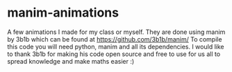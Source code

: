 # manim-animations
A few animations I made for my class or myself.
They are done using manim by 3b1b which can be found at https://github.com/3b1b/manim/
To compile this code you will need python, manim and all its dependencies.
I would like to thank 3b1b for making his code open source and free to use for us all to spread knowledge and make maths easier :)
